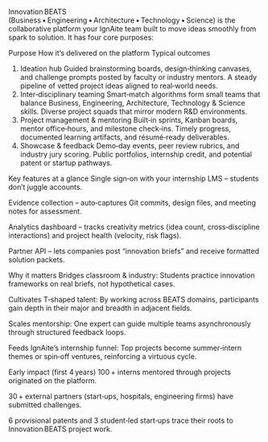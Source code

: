 Innovation BEATS (Business • Engineering • Architecture • Technology • Science) is the collaborative platform your IgnAite team built to move ideas smoothly from spark to solution. It has four core purposes:

Purpose	How it’s delivered on the platform	Typical outcomes
1. Ideation hub	Guided brainstorming boards, design‑thinking canvases, and challenge prompts posted by faculty or industry mentors.	A steady pipeline of vetted project ideas aligned to real‑world needs.
2. Inter‑disciplinary teaming	Smart‑match algorithms form small teams that balance Business, Engineering, Architecture, Technology & Science skills.	Diverse project squads that mirror modern R&D environments.
3. Project management & mentoring	Built‑in sprints, Kanban boards, mentor office‑hours, and milestone check‑ins.	Timely progress, documented learning artifacts, and résumé‑ready deliverables.
4. Showcase & feedback	Demo‑day events, peer review rubrics, and industry jury scoring.	Public portfolios, internship credit, and potential patent or startup pathways.

Key features at a glance
Single sign‑on with your internship LMS – students don’t juggle accounts.

Evidence collection – auto‑captures Git commits, design files, and meeting notes for assessment.

Analytics dashboard – tracks creativity metrics (idea count, cross‑discipline interactions) and project health (velocity, risk flags).

Partner API – lets companies post “innovation briefs” and receive formatted solution packets.

Why it matters
Bridges classroom & industry: Students practice innovation frameworks on real briefs, not hypothetical cases.

Cultivates T‑shaped talent: By working across BEATS domains, participants gain depth in their major and breadth in adjacent fields.

Scales mentorship: One expert can guide multiple teams asynchronously through structured feedback loops.

Feeds IgnAite’s internship funnel: Top projects become summer‑intern themes or spin‑off ventures, reinforcing a virtuous cycle.

Early impact (first 4 years)
100 + interns mentored through projects originated on the platform.

30 + external partners (start‑ups, hospitals, engineering firms) have submitted challenges.

6 provisional patents and 3 student‑led start‑ups trace their roots to Innovation BEATS project work.
